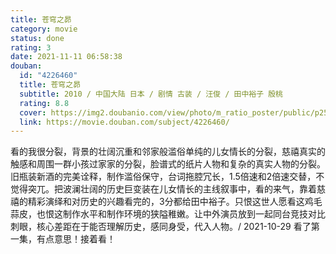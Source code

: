 ```yaml
---
title: 苍穹之昴
category: movie
status: done
rating: 3
date: 2021-11-11 06:58:38
douban:
  id: "4226460"
  title: 苍穹之昴
  subtitle: 2010 / 中国大陆 日本 / 剧情 古装 / 汪俊 / 田中裕子 殷桃
  rating: 8.8
  cover: https://img2.doubanio.com/view/photo/m_ratio_poster/public/p2525077153.jpg
  link: https://movie.douban.com/subject/4226460/
---
```


看的我很分裂，背景的壮阔沉重和邻家般滥俗单纯的儿女情长的分裂，慈禧真实的触感和周围一群小孩过家家的分裂，脸谱式的纸片人物和复杂的真实人物的分裂。旧瓶装新酒的完美诠释，制作滥俗保守，台词拖腔冗长，1.5倍速和2倍速交替，不觉得突兀。把波澜壮阔的历史巨变装在儿女情长的主线叙事中，看的来气，靠着慈禧的精彩演绎和对历史的兴趣看完的，3分都给田中裕子。只恨这世人愿看这鸡毛蒜皮，也恨这制作水平和制作环境的狭隘稚嫩。让中外演员放到一起同台竞技对比刺眼，核心差距在于能否理解历史，感同身受，代入人物。/ 2021-10-29 看了第一集，有点意思！接着看！
